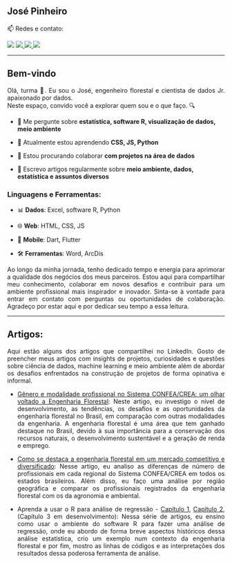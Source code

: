 <h2 colors="red">José Pinheiro</h2>

<p>📫 Redes e contato:</p>
<a href="mailto:contato.jlvp000@gmail.com?body=%22Ol%C3%A1,%20estou%20entrando%20em%20contato%20para...%22">
  <img src="https://img.shields.io/badge/-Gmail-db4a39?style=flat-square&logo=Gmail&logoColor=white&link=mailto:contato.jlvp000@gmail.com?body=%22Ol%C3%A1,%20estou%20entrando%20em%20contato%20para...%22"/></a>
<a href="https://linkedin.com/in/jlvp000/">
  <img src="https://img.shields.io/badge/-Linkedin-0e76a8?style=flat-square&logo=Linkedin&logoColor=white&link=https://linkedin.com/in/jlvp000/">
</a>
<a href="https://medium.com/@jlvp000">
  <img src="https://img.shields.io/badge/-Medium-000?style=flat-square&logo=Medium&logoColor=white&link=https://medium.com/@jlvp000">
</a>
<a href="https://github.com/jlvp000/">
  <img src="https://img.shields.io/badge/-Github-000?style=flat-square&logo=Github&logoColor=white&link=https://github.com/jlvp000/">
</a>

--------------------------------------------------
<h2>Bem-vindo</h2>

<p align="justify">Olá, turma 👋. Eu sou o José, engenheiro florestal e cientista de dados Jr. apaixonado por dados. <br/> Neste espaço, convido você a explorar quem sou e o que faço. 🔍</p>

- 💬 Me pergunte sobre **estatística, software R, visualização de dados, meio ambiente**
  
- 🌱 Atualmente estou aprendendo **CSS, JS, Python**

- 👯 Estou procurando colaborar **com projetos na área de dados**

- 📝 Escrevo artigos regularmente sobre **meio ambiente, dados, estatística e assuntos diversos**

<h3 align="left">Linguagens e Ferramentas:</h3>

- 📊 **Dados**: Excel, software R, Python

- 🌐 **Web**: HTML, CSS, JS

- 📱  **Mobile**: Dart, Flutter

- 🛠️ **Ferramentas**: Word, ArcDis

<p align="justify">Ao longo da minha jornada, tenho dedicado tempo e energia para aprimorar a qualidade dos negócios dos meus parceiros. Estou aqui para compartilhar meu conhecimento, colaborar em novos desafios e contribuir para um ambiente profissional mais inspirador e inovador. Sinta-se à vontade para entrar em contato com perguntas ou oportunidades de colaboração. Agradeço por estar aqui e por dedicar seu tempo a essa leitura.</p>

--------------------------------------------------
<h2>Artigos:</h2>

<p align="justify">Aqui estão alguns dos artigos que compartilhei no LinkedIn. Gosto de preencher meus artigos com insights de projetos, curiosidades e questões sobre ciência de dados, machine learning e meio ambiente além de abordar os desafios enfrentados na construção de projetos de forma opinativa e informal.</p>

- <p align="justify"><a href="https://www.linkedin.com/pulse/g%25C3%25AAnero-e-modalidade-profissional-sistema-confeacrea-um-jos%25C3%25A9-pinheiro-daqnf/?trackingId=WeW7wDpfRdKOWEUZE9hP5Q%3D%3D">Gênero e modalidade profissional no Sistema CONFEA/CREA: um olhar voltado a Engenharia Florestal</a>: Neste artigo, eu investigo o nível de desenvolvimento, as tendências, os desafios e as oportunidades da engenharia florestal no Brasil, em comparação com outras modalidades da engenharia. A engenharia florestal é uma área que tem ganhado destaque no Brasil, devido à sua importância para a conservação dos recursos naturais, o desenvolvimento sustentável e a geração de renda e emprego.</p>

- <p align="justify"><a href="https://www.linkedin.com/pulse/g%25C3%25AAnero-e-modalidade-profissional-sistema-confeacrea-um-jos%25C3%25A9-pinheiro-daqnf/?trackingId=WeW7wDpfRdKOWEUZE9hP5Q%3D%3D">Como se destaca a engenharia florestal em um mercado competitivo e diversificado</a>: Nesse artigo, eu analiso as diferenças de número de profissionais em cada regional do Sistema CONFEA/CREA em todos os estados brasileiros. Além disso, eu faço uma análise por região geográfica e comparar os profissionais registrados da engenharia florestal com os da agronomia e ambiental.</p>

- <p align="justify">Aprenda a usar o R para análise de regressão - <a href="https://www.linkedin.com/pulse/aprenda-usar-o-r-para-an%25C3%25A1lise-de-regress%25C3%25A3o-cap%25C3%25ADtulo-jos%25C3%25A9-pinheiro-b965f/?trackingId=WeW7wDpfRdKOWEUZE9hP5Q%3D%3D">Capítulo 1</a>, <a href="https://www.linkedin.com/pulse/aprenda-usar-o-r-para-an%25C3%25A1lise-de-regress%25C3%25A3o-cap%25C3%25ADtulo-jos%25C3%25A9-pinheiro-lfl2f/?trackingId=WeW7wDpfRdKOWEUZE9hP5Q%3D%3D">Capítulo 2</a>, (Capítulo 3 em desenvolvimento): Nessa série de artigos, eu ensino como usar o ambiente do software R para fazer uma análise de regressão, onde eu abordo de forma breve aspectos históricos dessa análise estatística, crio um exemplo num contexto da engenharia florestal e por fim, mostro as linhas de códigos e as interpretações dos resultados dessa poderosa ferramenta de análise.</p>
